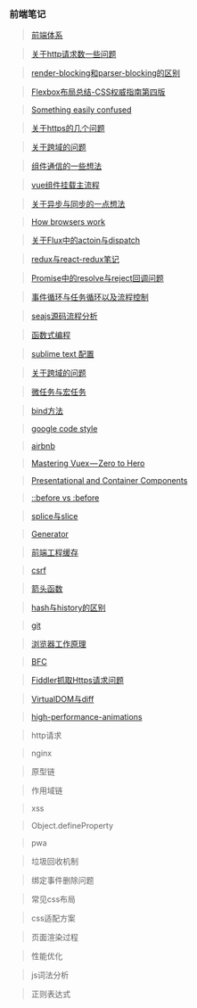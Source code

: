 ### 前端笔记

> [前端体系](https://raw.githubusercontent.com/helloyangzhi/learn/master/front-end-development.jpg)

> [关于http请求数一些问题](https://github.com/helloyangzhi/learn/issues/29)

> [render-blocking和parser-blocking的区别](https://github.com/helloyangzhi/learn/issues/30)

> [Flexbox布局总结-CSS权威指南第四版](https://github.com/helloyangzhi/learn/issues/31)

> [Something easily confused](https://github.com/helloyangzhi/learn/issues/27)

> [关于https的几个问题](https://github.com/helloyangzhi/learn/issues/4)

> [关于跨域的问题](https://github.com/helloyangzhi/learn/issues/5)

> [组件通信的一些想法](https://github.com/helloyangzhi/learn/issues/6)

> [vue组件挂载主流程](https://github.com/helloyangzhi/learn/issues/33)

> [关于异步与同步的一点想法](https://github.com/helloyangzhi/learn/issues/16)

> [How browsers work](http://taligarsiel.com/Projects/howbrowserswork1.htm)

> [关于Flux中的actoin与dispatch ](https://github.com/helloyangzhi/learn/issues/7)

> [redux与react-redux笔记](https://github.com/helloyangzhi/learn/issues/8)

> [Promise中的resolve与reject回调问题](https://github.com/helloyangzhi/learn/issues/9)

> [事件循环与任务循环以及流程控制](https://github.com/helloyangzhi/learn/issues/23)

> [seajs源码流程分析](https://github.com/helloyangzhi/learn/issues/21)

> [函数式编程](https://github.com/helloyangzhi/learn/issues/24)

> [sublime text 配置](https://github.com/helloyangzhi/blogs/issues/1)

> [关于跨域的问题](https://github.com/helloyangzhi/learn/issues/5)

> [微任务与宏任务](https://juejin.im/post/5b73d7a6518825610072b42b)

> [bind方法](https://blog.csdn.net/daimomo000/article/details/72897035)

> [google code style](https://github.com/google/styleguide)

> [airbnb](https://github.com/airbnb/javascript)

> [Mastering Vuex — Zero to Hero](https://github.com/helloyangzhi/blogs/issues/2)

> [Presentational and Container Components](https://medium.com/@dan_abramov/smart-and-dumb-components-7ca2f9a7c7d0)

> [::before vs :before](https://css-tricks.com/to-double-color-or-not-do-double-colon/)

> [splice与slice](https://github.com/helloyangzhi/learn/issues/13)

> [Generator](https://github.com/helloyangzhi/learn/issues/15)

> [前端工程缓存](https://www.zhihu.com/question/20790576/answer/32602154)

> [csrf](https://github.com/helloyangzhi/learn/issues/11)

> [箭头函数](https://github.com/helloyangzhi/learn/blob/master/ES6/%E5%87%BD%E6%95%B0%E6%89%A9%E5%B1%95/%E7%AE%AD%E5%A4%B4%E5%87%BD%E6%95%B0.html)

> [hash与history的区别](https://github.com/helloyangzhi/learn/issues/10)

> [git](https://github.com/helloyangzhi/learn/issues/20)

> [浏览器工作原理](https://www.html5rocks.com/zh/tutorials/internals/howbrowserswork/)

> [BFC](https://github.com/helloyangzhi/learn/issues/28)

> [Fiddler抓取Https请求问题](https://github.com/helloyangzhi/learn/issues/32)

> [VirtualDOM与diff](https://github.com/answershuto/learnVue/blob/master/docs/VirtualDOM%E4%B8%8Ediff(Vue%E5%AE%9E%E7%8E%B0).MarkDown)

> [high-performance-animations](https://www.html5rocks.com/en/tutorials/speed/high-performance-animations/)

> http请求

> nginx

> 原型链

> 作用域链

> xss

> Object.defineProperty

> pwa

> 垃圾回收机制

> 绑定事件删除问题

> 常见css布局

> css适配方案

> 页面渲染过程

> 性能优化

> js词法分析

> 正则表达式
